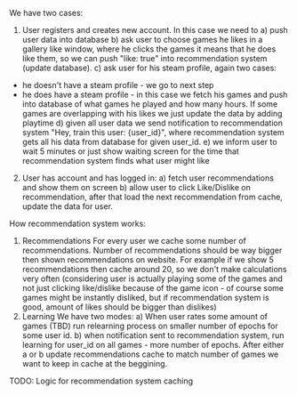 We have two cases:
1. User registers and creates new account. In this case we need to
a) push user data into database
b) ask user to choose games he likes in a gallery like window, where he clicks the games it means that he does like them, so we can push "like: true" into recommendation system (update database).
c) ask user for his steam profile, again two cases:
- he doesn't have a steam profile - we go to next step
- he does have a steam profile - in this case we fetch his games and push into database of what games he played and how many hours. If some games are overlapping with his likes we just update the data by adding playtime
d) given all user data we send notification to recommendation system "Hey, train this user: {user_id}", where recommendation system gets all his data from database for given user_id.
e) we inform user to wait 5 minutes or just show waiting screen for the time that recommendation system finds what user might like
2. User has account and has logged in:
a) fetch user recommendations and show them on screen
b) allow user to click Like/Dislike on recommendation, after that load the next recommendation from cache, update the data for user. 


How recommendation system works:
1. Recommendations
For every user we cache some number of recommendations. Number of recommendations should be way bigger then shown recommendations on website. For example if we show 5 recommendations then cache around 20, so we don't make calculations very often (considering user is actually playing some of the games and not just clicking like/dislike because of the game icon - of course some games might be instantly disliked, but if recommendation system is good, amount of likes should be bigger than dislikes)
2. Learning
We have two modes:
a) When user rates some amount of games (TBD) run relearning process on smaller number of epochs for some user id. 
b) when notification sent to recommendation system, run learning for user_id on all games - more number of epochs. 
After either a or b update recommendations cache to match number of games we want to keep in cache at the beggining.


TODO:
Logic for recommendation system caching